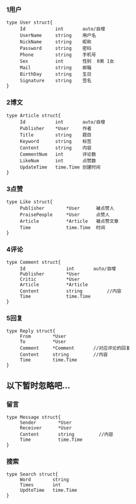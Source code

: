 ### 1用户
    type User struct{
         Id           int       auto/自增
         UserName     string    用户名
         NickName     string    昵称
         Password     string    密码
         Phone        string    手机号
         Sex          int       性别  0男 1女
         Mail         string    邮箱
         BirthDay     string    生日
         Signature    string    签名
    }

### 2博文
    type Article struct{
         Id           int       auto/自增
         Publisher    *User     作者
         Title        string    题目
         Keyword      string    标签
         Content      string    内容
         CommentNum   int       评论数
         LikeNum      int       点赞数
         UpdateTime   time.Time 创建时间
    }

### 3点赞
    type Like struct{
         Publisher        *User      被点赞人
         PraisePeople     *User      点赞人
         Article          *Article   被点赞文章
         Time             time.Time  时间
    }

### 4评论
    type Comment struct{
         Id               int       auto/自增 
         Publisher        *User     
         Critic           *User
         Article          *Article
         Content          string         //内容
         Time             time.Time
    }

### 5回复
    type Reply struct{
         From        *User     
         To          *User
         Comment     *Comment       //对应评论的回复
         Content     string         //内容
         Time        time.Time
    }











## 以下暂时忽略吧...








### 留言
    type Message struct{
         Sender        *User
         Receiver      *User
         Content       string         //内容
         Time          time.Time
    }


### 搜索
    type Search struct{
         Word        string
         Times       int
         UpdteTime   time.Time
    }